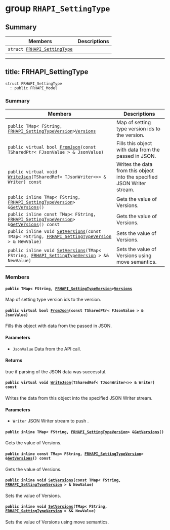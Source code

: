 # group `RHAPI_SettingType` <a id="group__RHAPI__SettingType"></a>

## Summary

 Members                        | Descriptions                                
--------------------------------|---------------------------------------------
`struct `[`FRHAPI_SettingType`](#structFRHAPI__SettingType) | 

---
title: FRHAPI_SettingType
---

```
struct FRHAPI_SettingType
  : public FRHAPI_Model
```

### Summary

 Members                        | Descriptions                                
--------------------------------|---------------------------------------------
`public TMap< FString, `[`FRHAPI_SettingTypeVersion`](RHAPI_SettingTypeVersion.md#structFRHAPI__SettingTypeVersion)` > `[`Versions`](#structFRHAPI__SettingType_1ab890cf6c935d2cd691a9b5c4caac7cc1) | Map of setting type version ids to the version.
`public virtual bool `[`FromJson`](#structFRHAPI__SettingType_1a8ff93dadfeb17aa6a6cdec4e751d4de4)`(const TSharedPtr< FJsonValue > & JsonValue)` | Fills this object with data from the passed in JSON.
`public virtual void `[`WriteJson`](#structFRHAPI__SettingType_1a90af79126bf99302cc8800bacbcc14aa)`(TSharedRef< TJsonWriter<>> & Writer) const` | Writes the data from this object into the specified JSON Writer stream.
`public inline TMap< FString, `[`FRHAPI_SettingTypeVersion`](RHAPI_SettingTypeVersion.md#structFRHAPI__SettingTypeVersion)` > & `[`GetVersions`](#structFRHAPI__SettingType_1a187afb11a54ff15041642bb3aa31bcb9)`()` | Gets the value of Versions.
`public inline const TMap< FString, `[`FRHAPI_SettingTypeVersion`](RHAPI_SettingTypeVersion.md#structFRHAPI__SettingTypeVersion)` > & `[`GetVersions`](#structFRHAPI__SettingType_1a0e2c33862b30c54b7acc43560f9eff0c)`() const` | Gets the value of Versions.
`public inline void `[`SetVersions`](#structFRHAPI__SettingType_1a39ed1d4f0efb9d3bb1b199caab1a36f1)`(const TMap< FString, `[`FRHAPI_SettingTypeVersion`](RHAPI_SettingTypeVersion.md#structFRHAPI__SettingTypeVersion)` > & NewValue)` | Sets the value of Versions.
`public inline void `[`SetVersions`](#structFRHAPI__SettingType_1adc70ab21def081402fbe59dbfc21f057)`(TMap< FString, `[`FRHAPI_SettingTypeVersion`](RHAPI_SettingTypeVersion.md#structFRHAPI__SettingTypeVersion)` > && NewValue)` | Sets the value of Versions using move semantics.

### Members

#### `public TMap< FString, `[`FRHAPI_SettingTypeVersion`](RHAPI_SettingTypeVersion.md#structFRHAPI__SettingTypeVersion)` > `[`Versions`](#structFRHAPI__SettingType_1ab890cf6c935d2cd691a9b5c4caac7cc1) <a id="structFRHAPI__SettingType_1ab890cf6c935d2cd691a9b5c4caac7cc1"></a>

Map of setting type version ids to the version.

#### `public virtual bool `[`FromJson`](#structFRHAPI__SettingType_1a8ff93dadfeb17aa6a6cdec4e751d4de4)`(const TSharedPtr< FJsonValue > & JsonValue)` <a id="structFRHAPI__SettingType_1a8ff93dadfeb17aa6a6cdec4e751d4de4"></a>

Fills this object with data from the passed in JSON.

#### Parameters
* `JsonValue` Data from the API call.

#### Returns
true if parsing of the JSON data was successful.

#### `public virtual void `[`WriteJson`](#structFRHAPI__SettingType_1a90af79126bf99302cc8800bacbcc14aa)`(TSharedRef< TJsonWriter<>> & Writer) const` <a id="structFRHAPI__SettingType_1a90af79126bf99302cc8800bacbcc14aa"></a>

Writes the data from this object into the specified JSON Writer stream.

#### Parameters
* `Writer` JSON Writer stream to push .

#### `public inline TMap< FString, `[`FRHAPI_SettingTypeVersion`](RHAPI_SettingTypeVersion.md#structFRHAPI__SettingTypeVersion)` > & `[`GetVersions`](#structFRHAPI__SettingType_1a187afb11a54ff15041642bb3aa31bcb9)`()` <a id="structFRHAPI__SettingType_1a187afb11a54ff15041642bb3aa31bcb9"></a>

Gets the value of Versions.

#### `public inline const TMap< FString, `[`FRHAPI_SettingTypeVersion`](RHAPI_SettingTypeVersion.md#structFRHAPI__SettingTypeVersion)` > & `[`GetVersions`](#structFRHAPI__SettingType_1a0e2c33862b30c54b7acc43560f9eff0c)`() const` <a id="structFRHAPI__SettingType_1a0e2c33862b30c54b7acc43560f9eff0c"></a>

Gets the value of Versions.

#### `public inline void `[`SetVersions`](#structFRHAPI__SettingType_1a39ed1d4f0efb9d3bb1b199caab1a36f1)`(const TMap< FString, `[`FRHAPI_SettingTypeVersion`](RHAPI_SettingTypeVersion.md#structFRHAPI__SettingTypeVersion)` > & NewValue)` <a id="structFRHAPI__SettingType_1a39ed1d4f0efb9d3bb1b199caab1a36f1"></a>

Sets the value of Versions.

#### `public inline void `[`SetVersions`](#structFRHAPI__SettingType_1adc70ab21def081402fbe59dbfc21f057)`(TMap< FString, `[`FRHAPI_SettingTypeVersion`](RHAPI_SettingTypeVersion.md#structFRHAPI__SettingTypeVersion)` > && NewValue)` <a id="structFRHAPI__SettingType_1adc70ab21def081402fbe59dbfc21f057"></a>

Sets the value of Versions using move semantics.

